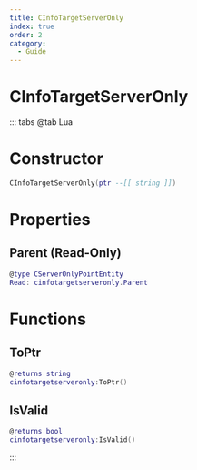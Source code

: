 ```yaml
---
title: CInfoTargetServerOnly
index: true
order: 2
category:
  - Guide
---
```


# CInfoTargetServerOnly

::: tabs
@tab Lua
# Constructor
```lua
CInfoTargetServerOnly(ptr --[[ string ]])
```
# Properties
## Parent (Read-Only)
```lua
@type CServerOnlyPointEntity
Read: cinfotargetserveronly.Parent
```
# Functions
## ToPtr
```lua
@returns string
cinfotargetserveronly:ToPtr()
```
## IsValid
```lua
@returns bool
cinfotargetserveronly:IsValid()
```

:::